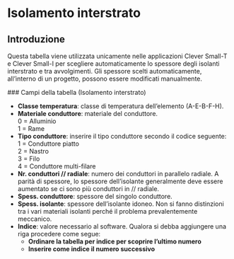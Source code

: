 # Isolamento interstrato

## Introduzione
Questa tabella viene utilizzata unicamente nelle applicazioni Clever Small-T e Clever Small-I per scegliere automaticamente lo spessore degli isolanti interstrato e tra avvolgimenti.
Gli spessore scelti automaticamente, all’interno di un progetto, possono essere modificati manualmente.

### Campi della tabella (Isolamento interstrato)
- **Classe temperatura**: classe di temperatura dell’elemento (A-E-B-F-H).
- **Materiale conduttore**: materiale del conduttore.<br>
0 = Alluminio<br>
1 = Rame<br>
- **Tipo conduttore**: inserire il tipo conduttore secondo il codice seguente: <br>
1 = Conduttore piatto <br>
2 = Nastro<br>
3 = Filo<br>
4 = Conduttore multi-filare<br>
- **Nr. conduttori // radiale**: numero dei conduttori in parallelo radiale. A parità di spessore, lo spessore dell’isolante generalmente deve essere aumentato se ci sono più conduttori in // radiale.
- **Spess. conduttore**: spessore del singolo conduttore. 
- **Spess. isolante**: spessore dell’isolante idoneo. Non si fanno distinzioni tra i vari materiali isolanti perché il problema prevalentemente meccanico.
- **Indice**: valore necessario al software.
Qualora si debba aggiungere una riga procedere come segue:
    - **Ordinare la tabella per indice per scoprire l’ultimo numero**
    - **Inserire come indice il numero successivo**
